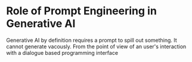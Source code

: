 # Role of Prompt Engineering in Generative AI

Generative AI by definition requires a prompt to spill out something. It cannot generate vacously. From the point of view of an user's interaction with a 
dialogue based programming interface
